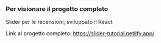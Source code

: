 ### Per visionare il progetto completo

Slider per le recensioni, sviluppato il React

Link al progetto completo: https://slider-tutorial.netlify.app/

